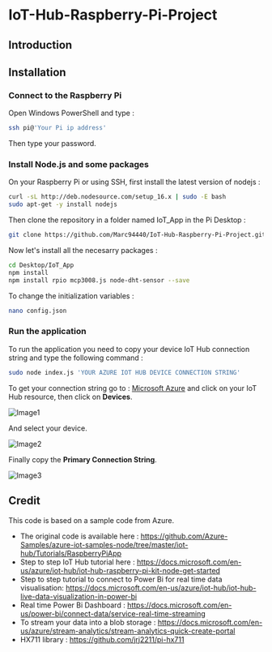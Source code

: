 # IoT-Hub-Raspberry-Pi-Project

## Introduction
<a>
<Node.js application for a Raspberry Pi to control an industry 4.0 factory mock-up using Microsoft's cloud (Azure IoT Hub). While making (photo maquette)>
<This project was presented to me as a 2 months internship at [Dynagile Consulting](https://en.dynagile.com/) to showcase client the usefulness of>
                                                                                                   
## Installation  

### Connect to the Raspberry Pi

Open Windows PowerShell and type :
```bash
ssh pi@'Your Pi ip address'
```
Then type your password.

### Install Node.js and some packages

On your Raspberry Pi or using SSH, first install the latest version of nodejs : 
```bash
curl -sL http://deb.nodesource.com/setup_16.x | sudo -E bash
sudo apt-get -y install nodejs                          
```                                                                                                 
Then clone the repository in a folder named IoT_App in the Pi Desktop :
```bash
git clone https://github.com/Marc94440/IoT-Hub-Raspberry-Pi-Project.git Desktop/IoT_App   
```
Now let's install all the necesarry packages : 
```bash
cd Desktop/IoT_App
npm install
npm install rpio mcp3008.js node-dht-sensor --save 
```
To change the initialization variables :    
```bash
nano config.json       
```
<photo>
  
### Run the application

To run the application you need to copy your device IoT Hub connection string and type the following command :
  
```bash
sudo node index.js 'YOUR AZURE IOT HUB DEVICE CONNECTION STRING'  
```
To get your connection string go to : [Microsoft Azure](https://portal.azure.com/#home) and click on your IoT Hub resource, then click on **Devices**.


![Image1](https://user-images.githubusercontent.com/95703747/183101860-f2ecde62-4dfe-49b9-aa12-36bdd6778aea.png)



And select your device.

  
![Image2](https://user-images.githubusercontent.com/95703747/183102767-5df8ec43-a95f-4adb-9c1e-24c1690a4c79.png)
 
  
Finally copy the **Primary Connection String**.
  
  
![Image3](https://user-images.githubusercontent.com/95703747/183103603-7aa8f389-0d0e-4d5c-b7c3-1b1ee6d59d97.png)  
  
## Credit
This code is based on a sample code from Azure. 

- The original code is available here : https://github.com/Azure-Samples/azure-iot-samples-node/tree/master/iot-hub/Tutorials/RaspberryPiApp
- Step to step IoT Hub tutorial here : https://docs.microsoft.com/en-us/azure/iot-hub/iot-hub-raspberry-pi-kit-node-get-started  
- Step to step tutorial to connect to Power Bi for real time data visualisation: https://docs.microsoft.com/en-us/azure/iot-hub/iot-hub-live-data-visualization-in-power-bi
- Real time Power Bi Dashboard : https://docs.microsoft.com/en-us/power-bi/connect-data/service-real-time-streaming
- To stream your data into a blob storage : https://docs.microsoft.com/en-us/azure/stream-analytics/stream-analytics-quick-create-portal
- HX711 library : https://github.com/jrj2211/pi-hx711
